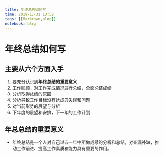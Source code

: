 ```yaml
---
title: 年终总结如何写
time: 2019-12-31 13:52
tags: [[Markdown,blog]]
notebook: blog
---
```


# 年终总结如何写

## 主要从六个方面入手

1. 要充分认识到**年终总结的重要意义**
2. 工作回顾，对工作完成情况进行总结，全面总结成绩
3. 分析取得成绩的原因
4. 分析导致工作目标没有达成的失误和问题
5. 对当前形势的展望与分析
6. 下年度的展望和安排，下一年的工作计划

## 年总总结的重要意义

- 年终总结是一个人对自己过去一年中所做成绩的分析和总结，对查漏补缺，推动工作前进、提高工作素质和能力具有重要的作用。


